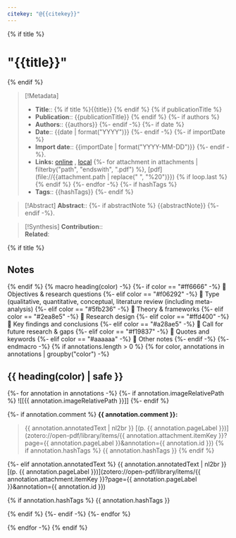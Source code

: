 ```yaml
---
citekey: "@{{citekey}}"
---
```

{% if title %}
# "{{title}}"
{% endif %}


> [!Metadata]
> - **Title**:: {% if title %}{{title}} {% endif %} {% if publicationTitle %}
> - **Publication**:: {{publicationTitle}} {% endif %}
{%- if authors %}
> - **Authors**:: {{authors}}
{%- endif -%}
{%- if date %}
> - **Date**:: {{date | format("YYYY")}}
{%- endif -%} 
{%- if importDate %} 
> - **Import date**:: {{importDate |  format("YYYY-MM-DD")}}
{%- endif -%}.    
> - **Links:**  [online]({{uri}}) , [local]({{desktopURI}}) {%- for attachment in attachments | filterby("path", "endswith", ".pdf") %}, [pdf](file://{{attachment.path | replace(" ", "%20")}}) {% if loop.last %} {% endif %} {%- endfor -%} 
{%- if hashTags %}
> - **Tags**:: {{hashTags}}
{%- endif %}


>[!Abstract]
**Abstract**:: {%- if abstractNote %}
>  {{abstractNote}} {%- endif -%}.  


> [!Synthesis]
> **Contribution**::  
> **Related**:

{% if title %}
## Notes 
{% endif %}
{% macro heading(color) -%}
{%- if color == "#ff6666" -%}
💭 Objectives & research questions
{%- elif color == "#f06292" -%}
💭 Type (qualitative, quantitative, conceptual, literature review (including meta-analysis)
{%- elif color == "#5fb236" -%}
💭 Theory & frameworks
{%- elif color == "#2ea8e5" -%}
💭 Research design
{%- elif color == "#ffd400" -%}
💭 Key findings and conclusions
{%- elif color == "#a28ae5" -%}
💭 Call for future research & gaps
{%- elif color == "#f19837" -%}
💭 Quotes and keywords
{%- elif color == "#aaaaaa" -%}
💭 Other notes
{%- endif -%}
{%- endmacro -%}
{% if annotations.length > 0 %}
{% for color, annotations in annotations | groupby("color") -%}
## {{ heading(color) | safe }}

{%- for annotation in annotations -%}
{%- if annotation.imageRelativePath %}
![[{{ annotation.imageRelativePath }}]]
{%- endif %}

{%- if annotation.comment %}
**{{ annotation.comment }}:**

>{{ annotation.annotatedText | nl2br }} [(p. {{ annotation.pageLabel }})](zotero://open-pdf/library/items/{{ annotation.attachment.itemKey }}?page={{ annotation.pageLabel }}&annotation={{ annotation.id }}) 
{% if annotation.hashTags %}
{{ annotation.hashTags }}
{% endif %}

{%- elif annotation.annotatedText %}
{{ annotation.annotatedText | nl2br }} [(p. {{ annotation.pageLabel }})](zotero://open-pdf/library/items/{{ annotation.attachment.itemKey }}?page={{ annotation.pageLabel }}&annotation={{ annotation.id }}) 

{% if annotation.hashTags %}
{{ annotation.hashTags }}

{% endif %}
{%- endif -%}
{%- endfor %}

{% endfor -%}
{% endif %}

